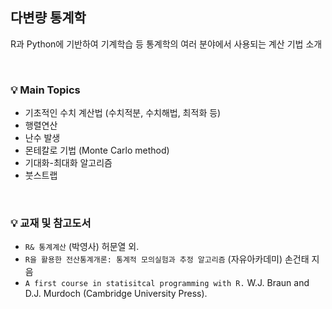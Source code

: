 ## 다변량 통계학

R과 Python에 기반하여 기계학습 등 통계학의 여러 분야에서 사용되는 계산 기법 소개

<br>

### 💡 Main Topics

- 기초적인 수치 계산법 (수치적분, 수치해법, 최적화 등) 
- 행렬연산
- 난수 발생
- 몬테칼로 기법 (Monte Carlo method) 
- 기대화-최대화 알고리즘
- 붓스트랩

<br>

### 💡 교재 및 참고도서

-  `R& 통계계산` (박영사) 허문열 외.
-  `R을 활용한 전산통계개론: 통계적 모의실험과 추정 알고리즘` (자유아카데미) 손건태 지음
-  `A first course in statisitcal programming with R.` W.J. Braun and D.J. Murdoch (Cambridge University Press).

